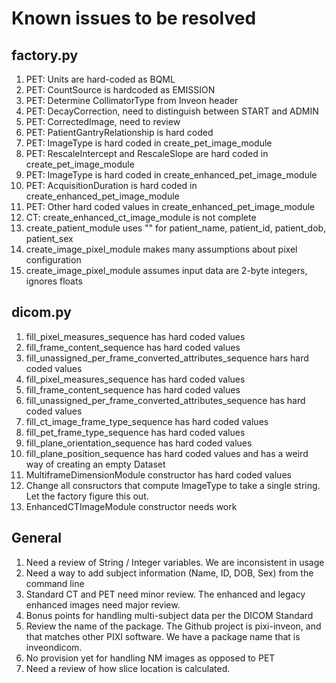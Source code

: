 # Known issues to be resolved

## factory.py
1. PET: Units are hard-coded as BQML
1. PET: CountSource is hardcoded as EMISSION
1. PET: Determine CollimatorType from Inveon header
1. PET: DecayCorrection, need to distinguish between START and ADMIN
1. PET: CorrectedImage, need to review
1. PET: PatientGantryRelationship is hard coded
1. PET: ImageType is hard coded in create_pet_image_module
1. PET: RescaleIntercept and RescaleSlope are hard coded in create_pet_image_module
1. PET: ImageType is hard coded in create_enhanced_pet_image_module
1. PET: AcquisitionDuration is hard coded in create_enhanced_pet_image_module
1. PET: Other hard coded values in create_enhanced_pet_image_module
1. CT: create_enhanced_ct_image_module is not complete
1. create_patient_module uses "" for patient_name, patient_id, patient_dob, patient_sex
1. create_image_pixel_module makes many assumptions about pixel configuration
1. create_image_pixel_module assumes input data are 2-byte integers, ignores floats

## dicom.py
1. fill_pixel_measures_sequence has hard coded values
1. fill_frame_content_sequence has hard coded values
1. fill_unassigned_per_frame_converted_attributes_sequence hars hard coded values
1. fill_pixel_measures_sequence has hard coded values
1. fill_frame_content_sequence has hard coded values
1. fill_unassigned_per_frame_converted_attributes_sequence has hard coded values
1. fill_ct_image_frame_type_sequence has hard coded values
1. fill_pet_frame_type_sequence has hard coded values
1. fill_plane_orientation_sequence has hard coded values
1. fill_plane_position_sequence has hard coded values and has a weird way of creating an empty Dataset
1. MultiframeDimensionModule constructor has hard coded values
1. Change all consructors that compute ImageType to take a single string. Let the factory figure this out.
1. EnhancedCTImageModule constructor needs work



## General
1. Need a review of String / Integer variables. We are inconsistent in usage
1. Need a way to add subject information (Name, ID, DOB, Sex) from the command line
1. Standard CT and PET need minor review. The enhanced and legacy enhanced images need major review.
1. Bonus points for handling multi-subject data per the DICOM Standard
1. Review the name of the package. The Github project is pixi-inveon, and that matches other PIXI software. We have a package name that is inveondicom.
1. No provision yet for handling NM images as opposed to PET
1. Need a review of how slice location is calculated.